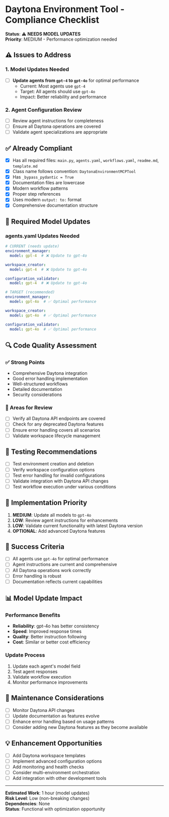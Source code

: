 # Daytona Environment Tool - Compliance Checklist

**Status**: ⚠️ **NEEDS MODEL UPDATES**  
**Priority**: MEDIUM - Performance optimization needed

## ⚠️ Issues to Address

### 1. Model Updates Needed
- [ ] **Update agents from `gpt-4` to `gpt-4o`** for optimal performance
  - Current: Most agents use `gpt-4`
  - Target: All agents should use `gpt-4o`
  - Impact: Better reliability and performance

### 2. Agent Configuration Review
- [ ] Review agent instructions for completeness
- [ ] Ensure all Daytona operations are covered
- [ ] Validate agent specializations are appropriate

## ✅ Already Compliant

- [x] Has all required files: `main.py`, `agents.yaml`, `workflows.yaml`, `readme.md`, `template.md`
- [x] Class name follows convention: `DaytonaEnvironmentMCPTool`
- [x] Has `_bypass_pydantic = True`
- [x] Documentation files are lowercase
- [x] Modern workflow patterns
- [x] Proper step references
- [x] Uses modern `output: to:` format
- [x] Comprehensive documentation structure

## 📝 Required Model Updates

### agents.yaml Updates Needed
```yaml
# CURRENT (needs update)
environment_manager:
  model: gpt-4  # ❌ Update to gpt-4o

workspace_creator:
  model: gpt-4  # ❌ Update to gpt-4o

configuration_validator:
  model: gpt-4  # ❌ Update to gpt-4o

# TARGET (recommended)
environment_manager:
  model: gpt-4o  # ✅ Optimal performance

workspace_creator:
  model: gpt-4o  # ✅ Optimal performance

configuration_validator:
  model: gpt-4o  # ✅ Optimal performance
```

## 🔍 Code Quality Assessment

### ✅ Strong Points
- Comprehensive Daytona integration
- Good error handling implementation
- Well-structured workflows
- Detailed documentation
- Security considerations

### 🔧 Areas for Review
- [ ] Verify all Daytona API endpoints are covered
- [ ] Check for any deprecated Daytona features
- [ ] Ensure error handling covers all scenarios
- [ ] Validate workspace lifecycle management

## 🧪 Testing Recommendations

- [ ] Test environment creation and deletion
- [ ] Verify workspace configuration options
- [ ] Test error handling for invalid configurations
- [ ] Validate integration with Daytona API changes
- [ ] Test workflow execution under various conditions

## 📅 Implementation Priority

1. **MEDIUM**: Update all models to `gpt-4o`
2. **LOW**: Review agent instructions for enhancements
3. **LOW**: Validate current functionality with latest Daytona version
4. **OPTIONAL**: Add advanced Daytona features

## 🎯 Success Criteria

- [ ] All agents use `gpt-4o` for optimal performance
- [ ] Agent instructions are current and comprehensive
- [ ] All Daytona operations work correctly
- [ ] Error handling is robust
- [ ] Documentation reflects current capabilities

## 📊 Model Update Impact

### Performance Benefits
- **Reliability**: gpt-4o has better consistency
- **Speed**: Improved response times
- **Quality**: Better instruction following
- **Cost**: Similar or better cost efficiency

### Update Process
1. Update each agent's model field
2. Test agent responses
3. Validate workflow execution
4. Monitor performance improvements

## 🔄 Maintenance Considerations

- [ ] Monitor Daytona API changes
- [ ] Update documentation as features evolve
- [ ] Enhance error handling based on usage patterns
- [ ] Consider adding new Daytona features as they become available

## 💡 Enhancement Opportunities

- [ ] Add Daytona workspace templates
- [ ] Implement advanced configuration options
- [ ] Add monitoring and health checks
- [ ] Consider multi-environment orchestration
- [ ] Add integration with other development tools

---

**Estimated Work**: 1 hour (model updates)  
**Risk Level**: Low (non-breaking changes)  
**Dependencies**: None  
**Status**: Functional with optimization opportunity
